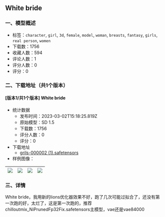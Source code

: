 ## White bride
### 一、模型概述

- 标签：`character`, `girl`, `3d`, `female`, `model`, `woman`, `breasts`, `fantasy`, `girls`, `real person`, `women`
- 下载数：1756
- 收藏人数：594
- 评论人数：1
- 评分人数：0
- 评分：0

### 二、下载地址（共1个版本）

#### [版本1/共1个版本] White bride

- 统计数据
  - 发布时间：2023-03-02T15:18:25.819Z
  - 原始模型：SD 1.5
  - 下载数：1756
  - 评分人数：0
  - 评分：0
- 下载地址
  - [grils-000002 (1).safetensors](https://civitai.com/api/download/models/17585)
- 样例图像：

| <img src="https://image.civitai.com/xG1nkqKTMzGDvpLrqFT7WA/a243c3db-4a51-4842-60d2-607cf54b2e00/width=450/179480.jpeg" /> | <img src="https://image.civitai.com/xG1nkqKTMzGDvpLrqFT7WA/59ce4532-9c5d-484c-0058-b897b10e3200/width=450/179484.jpeg" /> | <img src="https://image.civitai.com/xG1nkqKTMzGDvpLrqFT7WA/8cd5e4fb-af30-4353-fb65-269e7a36b500/width=450/179483.jpeg" /> | <img src="https://image.civitai.com/xG1nkqKTMzGDvpLrqFT7WA/c116a7d7-4f7d-4b71-8f7d-257a2481f500/width=450/179482.jpeg" /> |
| ---- | ---- | ---- | ---- |


### 三、详情
<p>White bride，我用新的lions优化器效果不好，跑了几次可能过拟合了，还没有第一次跑的好，太烂了，这是第一次跑的，推荐chilloutmix_NiPrunedFp32Fix.safetensors主模型，vae还是vae84000</p>